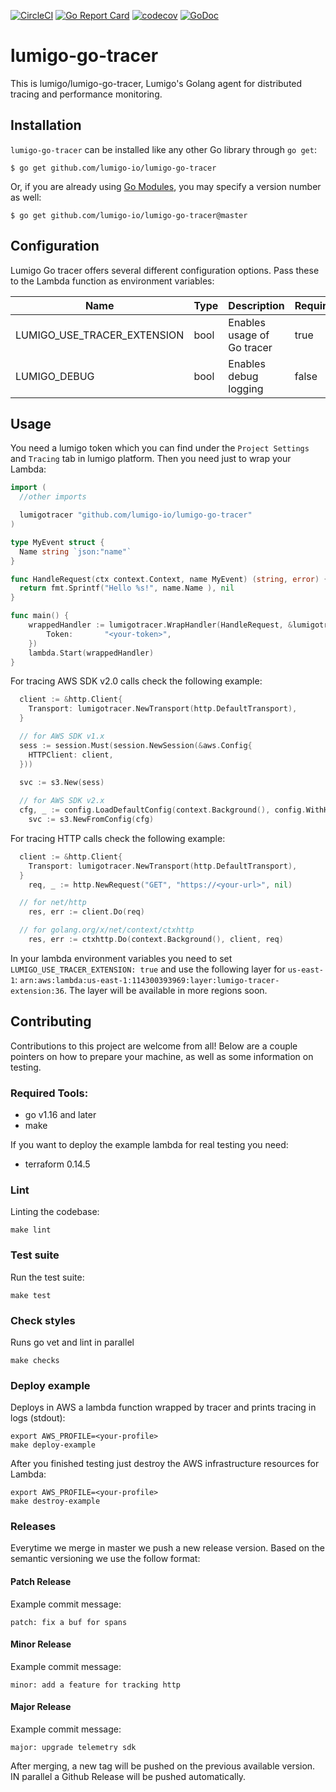 [![CircleCI](https://circleci.com/gh/lumigo-io/lumigo-go-tracer/tree/master.svg?style=svg&circle-token=57743ad287dcba62c92f315898af5d20ac3f1569)](https://circleci.com/gh/lumigo-io/lumigo-go-tracer/tree/master)
[![Go Report Card](https://goreportcard.com/badge/github.com/lumigo-io/lumigo-go-tracer)](https://goreportcard.com/report/github.com/lumigo-io/lumigo-go-tracer)
[![codecov](https://codecov.io/gh/lumigo-io/lumigo-go-tracer/branch/master/graph/badge.svg?token=BOtQ9Myp1t)](https://codecov.io/gh/lumigo-io/lumigo-go-tracer)
[![GoDoc](https://godoc.org/github.com/lumigo-io/lumigo-go-tracer?status.svg)](https://godoc.org/github.com/lumigo-io/lumigo-go-tracer)

# lumigo-go-tracer

This is lumigo/lumigo-go-tracer, Lumigo's Golang agent for distributed tracing and performance monitoring.

## Installation

`lumigo-go-tracer` can be installed like any other Go library through `go get`:

```console
$ go get github.com/lumigo-io/lumigo-go-tracer
```

Or, if you are already using
[Go Modules](https://github.com/golang/go/wiki/Modules), you may specify a
version number as well:

```console
$ go get github.com/lumigo-io/lumigo-go-tracer@master
```

## Configuration
Lumigo Go tracer offers several different configuration options. Pass these to the Lambda function as environment variables:


| Name                         | Type      | Description                 | Required          |
|------------------------------|-----------|-----------------------------|-------------------|
| LUMIGO_USE_TRACER_EXTENSION  | bool      | Enables usage of Go tracer  | true              |
| LUMIGO_DEBUG                 | bool      | Enables debug logging       | false             |

## Usage

You need a lumigo token which you can find under the `Project Settings` and `Tracing` tab in lumigo platform. Then you need just to wrap your Lambda:

```go
import (
  //other imports

  lumigotracer "github.com/lumigo-io/lumigo-go-tracer"
)

type MyEvent struct {
  Name string `json:"name"`
}

func HandleRequest(ctx context.Context, name MyEvent) (string, error) {
  return fmt.Sprintf("Hello %s!", name.Name ), nil
}

func main() {
	wrappedHandler := lumigotracer.WrapHandler(HandleRequest, &lumigotracer.Config{
		Token:       "<your-token>",
	})
	lambda.Start(wrappedHandler)
}
```

For tracing AWS SDK v2.0 calls check the following example:

```go
  client := &http.Client{
    Transport: lumigotracer.NewTransport(http.DefaultTransport),
  }

  // for AWS SDK v1.x
  sess := session.Must(session.NewSession(&aws.Config{
    HTTPClient: client,
  }))

  svc := s3.New(sess)
  
  // for AWS SDK v2.x
  cfg, _ := config.LoadDefaultConfig(context.Background(), config.WithHTTPClient(client))
	svc := s3.NewFromConfig(cfg)

```

For tracing HTTP calls check the following example:

```go
  client := &http.Client{
    Transport: lumigotracer.NewTransport(http.DefaultTransport),
  }
	req, _ := http.NewRequest("GET", "https://<your-url>", nil)

  // for net/http
	res, err := client.Do(req)

  // for golang.org/x/net/context/ctxhttp
	res, err := ctxhttp.Do(context.Background(), client, req)
```

In your lambda environment variables you need to set `LUMIGO_USE_TRACER_EXTENSION: true` and use the following layer for `us-east-1`: `arn:aws:lambda:us-east-1:114300393969:layer:lumigo-tracer-extension:36`. The layer will be available in more regions soon.

## Contributing
Contributions to this project are welcome from all! Below are a couple pointers on how to prepare your machine, as well as some information on testing.

### Required Tools:
- go v1.16 and later
- make

If you want to deploy the example lambda for real testing you need: 
- terraform 0.14.5

### Lint

Linting the codebase:
```
make lint
```

### Test suite

Run the test suite:
```
make test
```

### Check styles

Runs go vet and lint in parallel

```
make checks
```

### Deploy example

Deploys in AWS a lambda function wrapped by tracer and prints tracing in logs (stdout):

```
export AWS_PROFILE=<your-profile>
make deploy-example
```

After you finished testing just destroy the AWS infrastructure resources for Lambda:

```
export AWS_PROFILE=<your-profile>
make destroy-example
```

### Releases

Everytime we merge in master we push a new release version. Based on the semantic versioning
we use the follow format:

#### Patch Release

Example commit message:

`patch: fix a buf for spans`

#### Minor Release

Example commit message:

`minor: add a feature for tracking http`

#### Major Release

Example commit message:

`major: upgrade telemetry sdk`

After merging, a new tag will be pushed on the previous available version. IN parallel a Github Release will be pushed automatically.
